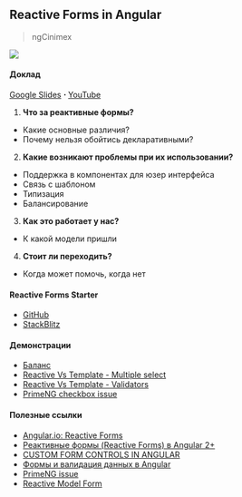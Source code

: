 ## Reactive Forms in Angular
> ngCinimex

![](https://pp.userapi.com/c849328/v849328440/17f36/bG9PCwH2OH8.jpg)
#### Доклад
[Google Slides](https://docs.google.com/presentation/d/1XkVV1ohHtj7OEEy_N9L-ghpkuLPR44vmPNs9GPdzYQc/edit?usp=sharing) **⋅** [YouTube](https://youtu.be/daP3OAjb1Hc?t=1h3m33s)
1. **Что за реактивные формы?**
- Какие основные различия?
- Почему нельзя обойтись декларативными?
2. **Какие возникают проблемы при их использовании?**
- Поддержка в компонентах для юзер интерфейса
- Связь с шаблоном
- Типизация
- Балансирование
3. **Как это работает у нас?**
- К какой модели пришли
4. **Стоит ли переходить?**
- Когда может помочь, когда нет

#### Reactive Forms Starter
- [GitHub](https://github.com/Angular-RU/angular-reactive-forms-starter)
- [StackBlitz](https://stackblitz.com/github/Angular-RU/angular-reactive-forms-starter)

#### Демонстрации
- [Баланс](https://stackblitz.com/edit/angular-reactive-vs-template-balance)
- [Reactive Vs Template - Multiple select](https://stackblitz.com/edit/reactive-vs-template-select-sample)
- [Reactive Vs Template - Validators](https://stackblitz.com/edit/reactive-vs-template-validators)
- [PrimeNG checkbox issue](https://stackblitz.com/edit/angular-primeng-p-checkbox-issue)



#### Полезные ссылки
- [Angular.io: Reactive Forms](https://angular.io/guide/reactive-forms)
- [Реактивные формы (Reactive Forms) в Angular 2+](https://medium.com/@maks.zhitlov/reactive-forms-in-angular-2f8abe884f79)
- [CUSTOM FORM CONTROLS IN ANGULAR](https://blog.thoughtram.io/angular/2016/07/27/custom-form-controls-in-angular-2.html)
- [Формы и валидация данных в Angular](http://stepansuvorov.com/blog/2017/07/angular-forms-and-validation/)
- [PrimeNG issue](https://github.com/primefaces/primeng/issues/5678)
- [Reactive Model Form](https://codecraft.tv/courses/angular/forms/reactive-model-form/)
